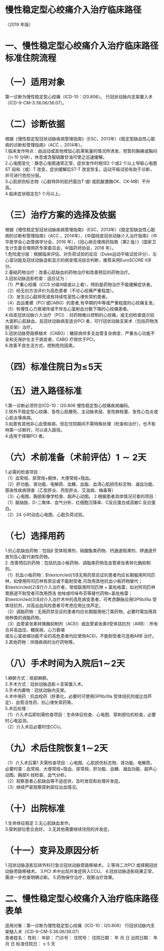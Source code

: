 # 慢性稳定型心绞痛介入治疗临床路径  
（2019 年版）  
# 一、慢性稳定型心绞痛介入治疗临床路径标准住院流程  
# （一）适用对象  
第一诊断为慢性稳定型心绞痛（ICD-10：I20.806）。 行冠状动脉内支架置入术（ICD-9-CM-3:36.06/36.07）。  
# （二）诊断依据  
根据《慢性稳定型冠状动脉疾病管理指南》（ESC，2013年）《稳定型缺血性心脏病的诊断和管理指南》（ACC ，2014年）。  
1.临床发作特点：由运动或其他增加心肌需氧量的情况所诱发，短暂的胸痛或胸闷（$(<\!10$ 分钟），休息或含服硝酸甘油可使之迅速缓解。  
2.心电图变化：静息心电图通常正常，症状发作时相邻2 个或2 个以上导联心电图ST 段和（或）T 改变，症状缓解后ST-T 改变恢复。运动平板试验有助于诊断，并可进行危险分层。  
3.心肌损伤标志物（心脏特异的肌钙蛋白T 或I 或肌酸激酶CK、CK-MB）不升高。  
4.临床症状稳定在1 个月以上。  
# （三）治疗方案的选择及依据  
根据《慢性稳定型冠状动脉疾病管理指南》（ESC，2013年）《稳定型缺血性心脏病的诊断和管理指南》（ACC ，2014年）、《中国经皮冠状动脉介入治疗指南》（中华医学会心血管病学分会，2016 年），《冠心病合理用药指南（第2 版）》（国家卫生计生委合理用药专家委员会，中国药师协会，2018 年）。  
1.危险度分层：根据临床评估、对负荷试验的反应（Duke运动平板试验评分）、左心室功能及冠状动脉造影显示的病变情况综合判断，推荐采用EuroSCORE Ⅱ评分。  
2.基础药物治疗：改善心肌缺血的药物治疗和改善预后的药物治疗。  
3.冠状动脉造影检查：适应证为：  
（1）严重心绞痛（CCS 分级Ⅲ级或以上者），特别是药物治疗不能缓解症状者。  
（2）经无创方法评价为高危患者（不论心绞痛严重程度）。  
（3）发生过心脏猝死或有持续性室性心律失常的患者。  
（4）血运重建（PCI 或CABG）的患者,有早期的中等或严重程度的心绞痛复发。  
（5）有慢性心力衰竭伴或不伴左心室射血分数下降的心绞痛患者。  
4.经皮冠状动脉介入治疗（PCI）：对药物难以控制的心绞痛，或无创检查提示较大面积心肌缺血，且冠状动脉病变适合PCI 者，可行冠状动脉支架术（包括药物洗脱支架）治疗。  
5.冠状动脉旁路移植术（CABG）：糖尿病伴多支血管复杂病变、严重左心功能不全和无保护左主干病变者，CABG 疗效优于PCI。  
6.改善不良生活方式，控制危险因素。  
# （四）标准住院日为$\leqslant\!\pmb{5}$天  
# （五）进入路径标准  
1.第一诊断必须符合ICD-10：I20.806 慢性稳定型心绞痛疾病编码。  
2.除外不稳定型心绞痛、急性心肌梗死、主动脉夹层、急性肺栓塞、急性心包炎或心肌炎等疾病。  
3.如患有其他非心血管疾病，但在住院期间不需特殊处理（检查和治疗），也不影响第一诊断时，可以进入路径。  
4.适用于择期PCI 者。  
# （六）术前准备（术前评估）$\scriptstyle{1\sim2}$天  
1.必需的检查项目：  
（1）血常规、尿常规$+$酮体，大便常规$+$隐血。  
（2）肝功能、肾功能、电解质、血糖、血脂、血清心肌损伤标志物、凝血功能、感染性疾病筛查（乙型肝炎、丙型肝炎、艾滋病、梅毒等）  
（3）心电图、胸部影像学检查、超声心动图。 2.根据患者具体情况可查的项目：  
（1）脑钠肽、D-二聚体、血气分析、红细胞沉降率、C反应蛋白或高敏C 反应蛋白。  
（2）24 小时动态心电图、心脏负荷试验。  
# （七）选择用药  
1.抗心肌缺血药物：包括β 受体阻滞剂、硝酸酯类药物、钙通道阻滞剂、钾通道开放剂及心脏代谢性药物。  
2. 改善预后的药物：包括抗血小板药物、调脂类药物及血管紧张素转化酶抑制剂。  
（1）抗血小板药物：$\textcircled{1}$无用药禁忌证的患者均应长期服用阿司匹林，如使用阿司匹林有禁忌或不能耐受者,可改用其他抗血小板药物替代；$\textcircled{2}$行介入治疗者，常规联用阿司匹林 $+$ 氯吡格雷，如对阿司匹林胃肠道不耐受者可改用西洛 他唑或吲哚布芬等替代药物$+$氯吡格雷；$\textcircled{3}$对介入治疗术中的高危病变患者，可考虑静脉应用GPⅡb/Ⅲa 受体拮抗剂，对高出血风险患者可考虑应用比伐芦定。  
（2）调脂药物：无用药禁忌证的患者均应长期服用他汀类药物，必要时需加用其他种类的调脂药物。  
（3）血管紧张素转换酶抑制剂（ACEI）或血管紧张素Ⅱ受体拮抗剂（ARB）：所有合并高血压、糖尿病、心力衰竭  
或左心室收缩功能不全的高危患者均应使用ACEI，不能耐受者可选用ARB 治疗。  
3.其他药物：伴随疾病的治疗药物等。  
# （八）手术时间为入院后$\pmb{1}\!\sim\!\pmb{2}$天  
1.麻醉方式：局部麻醉。  
2.手术方式：冠状动脉造影＋支架置入术。  
3.手术内置物：冠状动脉内支架。  
4.术中用药：抗血栓药（肝素化，必要时可使用GPⅡb/Ⅲa 受体拮抗剂或比伐芦定）、血管活性药、抗心律失常药等。  
5.术后处理：  
（1）介入术后即刻需检查项目：生命体征检查、心电图、穿刺部位的检查，必要时心电监测。  
（2）介入术后必要时住CCU。  
# （九）术后住院恢复$\pmb{1}\!\sim\!\pmb{2}$天  
（1）介入术后第1 天需检查项目：心电图、心肌损伤标志物、肾功能、电解质。必要时查：血常规、大便常规$+$隐血、尿常规、肝功能、血糖、凝血功能、超声心动图、胸部X 线检查、血气分析。  
（2）观察患者心肌缺血等不适症状，及时发现和处理并发症。  
（3）继续严密观察穿刺部位出血情况。  
# （十）出院标准  
1.生命体征稳定 
2.无心肌缺血发作。   
3.穿刺部位愈合良好。 
3.无其他需要继续住院的并发症。  
# （十一）变异及原因分析  
1.冠状动脉造影后转外科行急诊冠状动脉旁路移植术。
2.等待二次PCI 或择期冠状动脉旁路移植术。 
3.PCI 术中出现并发症转入CCU。 
4.冠状动脉造影结果正常，需进一步检查明确诊断。 
5.药物保守治疗，观察治疗效果。  
# 二、慢性稳定型心绞痛介入治疗临床路径表单  
适用对象：第一诊断为慢性稳定型心绞痛（ICD-10：I20.806） 行冠状动脉内支架植入术（ICD-9-CM-3:36.06/36.07）  
患者姓名：         性别：     年龄：     门诊号：       住院号：        住院日期：      年   月   日   出院日期：     年   月   日   标准住院日：${\leqslant}5$ 天  

